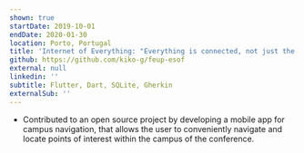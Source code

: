```yaml
---
shown: true
startDate: 2019-10-01
endDate: 2020-01-30
location: Porto, Portugal
title: 'Internet of Everything: "Everything is connected, not just the devices"'
github: https://github.com/kiko-g/feup-esof
external: null
linkedin: ''
subtitle: Flutter, Dart, SQLite, Gherkin
externalSub: ''
---
```


- Contributed to an open source project by developing a mobile app for campus navigation, that allows the user to conveniently navigate and locate points of interest within the campus of the conference.
